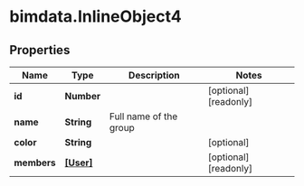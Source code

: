# bimdata.InlineObject4

## Properties

Name | Type | Description | Notes
------------ | ------------- | ------------- | -------------
**id** | **Number** |  | [optional] [readonly] 
**name** | **String** | Full name of the group | 
**color** | **String** |  | [optional] 
**members** | [**[User]**](User.md) |  | [optional] [readonly] 


